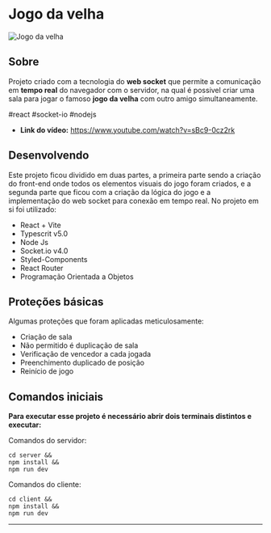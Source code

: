 # Jogo da velha
![Jogo da velha](https://github.com/user-attachments/assets/6d7399d9-5274-46c9-94aa-8915f95955c9)

## Sobre

Projeto criado com a tecnologia do __web socket__ que permite a comunicação em __tempo real__ do navegador com o servidor, na qual é possivel criar uma sala para jogar o famoso __jogo da velha__ com outro amigo simultaneamente.

#react #socket-io #nodejs 

* __Link do vídeo:__ https://www.youtube.com/watch?v=sBc9-0cz2rk

## Desenvolvendo
Este projeto ficou dividido em duas partes, a primeira parte sendo a criação do front-end onde todos os elementos visuais do jogo foram criados, e a segunda parte que ficou com a criação da lógica do jogo e a implementação do web socket para conexão em tempo real. No projeto em si foi utilizado:

- React + Vite
- Typescrit v5.0
- Node Js
- Socket.io v4.0
- Styled-Components
- React Router
- Programação Orientada a Objetos

## Proteções básicas
Algumas proteções que foram aplicadas meticulosamente:
- Criação de sala
- Não permitido é duplicação de sala
- Verificação de vencedor a cada jogada
- Preenchimento duplicado de posição
- Reinício de jogo

## Comandos iniciais
__Para executar esse projeto é necessário abrir dois terminais distintos e executar:__

Comandos do servidor:
```
cd server &&
npm install &&
npm run dev
```

Comandos do cliente:
```
cd client &&
npm install &&
npm run dev
```
  
***************
